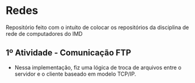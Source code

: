 # Redes
Repositório feito com o intuito de colocar os repositórios da disciplina de rede de computadores do IMD

## 1º Atividade - Comunicação FTP
- Nessa implementação, fiz uma lógica de troca de arquivos entre o servidor e o cliente baseado em modelo TCP/IP.
